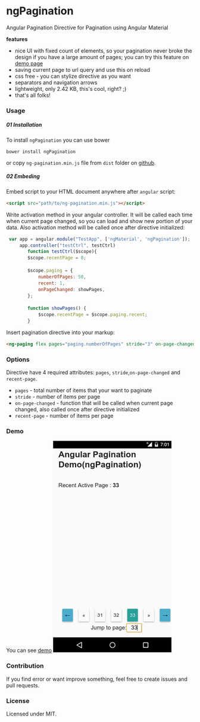 # ngPagination
Angular Pagination Directive for Pagination using Angular Material


**features**
- nice UI with fixed count of elements, so your pagination never broke the design if you have a large amount of pages; you can try this feature on [demo page](http://accetone.github.io/ng-pagination-demo)
- saving current page to url query and use this on reload
- css free - you can stylize directive as you want
- separators and navigation arrows
- lightweight, only 2.42 KB, this's cool, right? ;)
- that's all folks!

### Usage

##### 01 Installation

To install `ngPagination` you can use bower

```
bower install ngPagination
```

or copy `ng-pagination.min.js` file from `dist` folder on [github](https://github.com/sachinsemlety/ngPagination/blob/master/dist/dist.min.js).

##### 02 Embeding
Embed script to your HTML document anywhere after `angular` script:

```html
<script src="path/to/ng-pagination.min.js"></script>
```

Write activation method in your angular controller. It will be called each time when current page changed, so you can load and show new portion of your data. Also activation method will be called once after directive initialized:

```javascript
 var app = angular.module("TestApp", ['ngMaterial', 'ngPagination']);
     app.controller("testCtrl", testCtrl)
        function testCtrl($scope){
        $scope.recentPage = 0;

        $scope.paging = {
            numberOfPages: 50,
            recent: 1,
            onPageChanged: showPages,
        };

        function showPages() {
            $scope.recentPage = $scope.paging.recent;
        }
```

Insert pagination directive into your markup:

```html
<ng-paging flex pages="paging.numberOfPages" stride="3" on-page-changed="paging.onPageChanged()" recent-page="paging.recent" style="text-align: center"></ng-paging>
```

### Options
Directive have 4 required attributes: `pages`, `stride`,`on-page-changed` and `recent-page`.
- `pages` - total number of items that your want to paginate
- `stride` - number of items per page
- `on-page-changed` - function that will be called when current page changed, also called once after directive initialized
- `recent-page` - number of items per page


### Demo

You can see [demo](https://github.com/sachinsemlety/ngPagination/blob/master/dist/dist.min.js)
![demo image](https://github.com/sachinsemlety/ngPagination/blob/master/demo/ngPagination-demo.png)

### Contribution

If you find error or want improve something, feel free to create issues and pull requests.

### License

Licensed under MIT.